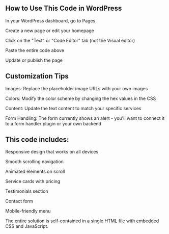 ## How to Use This Code in WordPress
In your WordPress dashboard, go to Pages

Create a new page or edit your homepage

Click on the "Text" or "Code Editor" tab (not the Visual editor)

Paste the entire code above

Update or publish the page

## Customization Tips
Images: Replace the placeholder image URLs with your own images

Colors: Modify the color scheme by changing the hex values in the CSS

Content: Update the text content to match your specific services

Form Handling: The form currently shows an alert - you'll want to connect it to a form handler plugin or your own backend

## This code includes:

Responsive design that works on all devices

Smooth scrolling navigation

Animated elements on scroll

Service cards with pricing

Testimonials section

Contact form

Mobile-friendly menu

The entire solution is self-contained in a single HTML file with embedded CSS and JavaScript.
